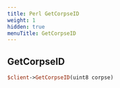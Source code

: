 ```yaml
---
title: Perl GetCorpseID
weight: 1
hidden: true
menuTitle: GetCorpseID
---
```

## GetCorpseID
```perl
$client->GetCorpseID(uint8 corpse)
```